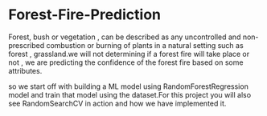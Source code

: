 # Forest-Fire-Prediction
Forest, bush or vegetation , can be described as any uncontrolled and non-prescribed combustion or burning of plants in a natural setting such as forest , grassland.we will not determining if a forest fire will take place or not , we are predicting the confidence of the forest fire based on some attributes.

so we start off with building a ML model using RandomForestRegression model and train that model using the dataset.For this project you will also see RandomSearchCV in action and how we have implemented it.



